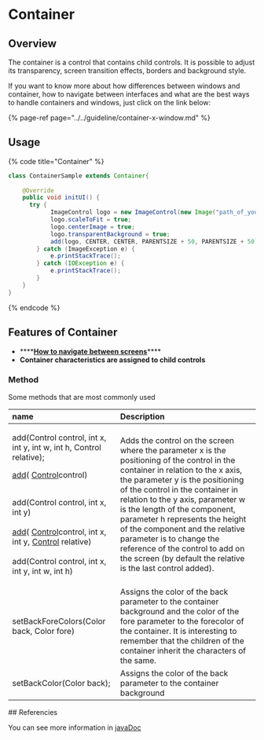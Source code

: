 # Container

## Overview

The container is a control that contains child controls. It is possible to adjust its transparency, screen transition effects, borders and background style.

If you want to know more about how differences between windows and container, how to navigate between interfaces and what are the best ways to handle containers and windows, just click on the link below:

{% page-ref page="../../guideline/container-x-window.md" %}

## Usage

{% code title="Container" %}
```java
class ContainerSample extends Container{
	
	@Override
    public void initUI() {
      try {
            ImageControl logo = new ImageControl(new Image("path_of_your_logo_img"));
            logo.scaleToFit = true;
            logo.centerImage = true;
            logo.transparentBackground = true;
            add(logo, CENTER, CENTER, PARENTSIZE + 50, PARENTSIZE + 50);
        } catch (ImageException e) {
            e.printStackTrace();
        } catch (IOException e) {
            e.printStackTrace();
        }
    }
}
```
{% endcode %}

## Features of Container

* \*\*\*\*[**How to navigate between screens**](https://app.gitbook.com/@totalcross/s/playbook/~/drafts/-LeSnZoHZefj9mq9OlAt/primary/faq#how-to-navigate-between-screens-containers-and-windows)\*\*\*\*
* **Container characteristics are assigned to child controls**

### Method

Some methods that are most commonly used

<table>
  <thead>
    <tr>
      <th style="text-align:left">name</th>
      <th style="text-align:left">Description</th>
    </tr>
  </thead>
  <tbody>
    <tr>
      <td style="text-align:left">
        <p>add(Control control, int x, int y, int w, int h, Control relative);</p>
        <p></p>
        <p><a href="https://rs.totalcross.com/doc/totalcross/ui/Container.html#add-totalcross.ui.Control-">add</a>(
          <a
          href="https://rs.totalcross.com/doc/totalcross/ui/Control.html">Control</a>control)</p>
        <p>
          <br />add(Control control, int x, int y)
          <br />
          <br /><a href="https://rs.totalcross.com/doc/totalcross/ui/Container.html#add-totalcross.ui.Control-int-int-totalcross.ui.Control-">add</a>(
          <a
          href="https://rs.totalcross.com/doc/totalcross/ui/Control.html">Control</a>control, int x, int y, <a href="https://rs.totalcross.com/doc/totalcross/ui/Control.html">Control</a> relative)
            <br
            />
            <br />add(Control control, int x, int y, int w, int h)</p>
        <p></p>
      </td>
      <td style="text-align:left">Adds the control on the screen where the parameter x is the positioning
        of the control in the container in relation to the x axis, the parameter
        y is the positioning of the control in the container in relation to the
        y axis, parameter w is the length of the component, parameter h represents
        the height of the component and the relative parameter is to change the
        reference of the control to add on the screen (by default the relative
        is the last control added).</td>
    </tr>
    <tr>
      <td style="text-align:left">setBackForeColors(Color back, Color fore)</td>
      <td style="text-align:left">Assigns the color of the back parameter to the container background and
        the color of the fore parameter to the forecolor of the container. It is
        interesting to remember that the children of the container inherit the
        characters of the same.</td>
    </tr>
    <tr>
      <td style="text-align:left">
        <p>setBackColor(Color back);
          <br />
        </p>
        <p></p>
      </td>
      <td style="text-align:left">Assigns the color of the back parameter to the container background</td>
    </tr>
  </tbody>
</table>## Referencies

You can see more information in [javaDoc](https://rs.totalcross.com/doc/totalcross/ui/Container.html)

